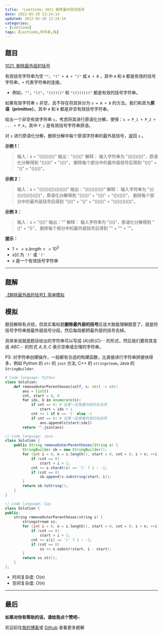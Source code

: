 ```yaml
---
title: 『LeetCode』1021 删除最外层的括号
date: 2022-05-28 13:24:14
updated: 2022-05-28 13:24:14
categories:
- [LeetCode]
tags: [LeetCode,字符串,栈]
---
```


## 题目

[1021. 删除最外层的括号](https://leetcode.cn/problems/remove-outermost-parentheses/)

<!--more-->

有效括号字符串为空 `""`、`"(" + A + ")"` 或 `A + B` ，其中 `A` 和 `B` 都是有效的括号字符串，`+` 代表字符串的连接。

- 例如，`""`，`"()"`，`"(())()"` 和 `"(()(()))"` 都是有效的括号字符串。

如果有效字符串 `s` 非空，且不存在将其拆分为 `s = A + B` 的方法，我们称其为**原语（primitive）**，其中 `A` 和 `B` 都是非空有效括号字符串。

给出一个非空有效字符串 `s`，考虑将其进行原语化分解，使得：`s = P_1 + P_2 + ... + P_k`，其中 `P_i` 是有效括号字符串原语。

对 `s` 进行原语化分解，删除分解中每个原语字符串的最外层括号，返回 `s` 。

**示例 1：**

> 输入：s = "(()())(())"
> 输出："()()()"
> 解释：
> 输入字符串为 "(()())(())"，原语化分解得到 "(()())" + "(())"，
> 删除每个部分中的最外层括号后得到 "()()" + "()" = "()()()"。

**示例 2：**

> 输入：s = "(()())(())(()(()))"
> 输出："()()()()(())"
> 解释：
> 输入字符串为 "(()())(())(()(()))"，原语化分解得到 "(()())" + "(())" + "(()(()))"，
> 删除每个部分中的最外层括号后得到 "()()" + "()" + "()(())" = "()()()()(())"。

**示例 3：**

> 输入：s = "()()"
> 输出：""
> 解释：
> 输入字符串为 "()()"，原语化分解得到 "()" + "()"，
> 删除每个部分中的最外层括号后得到 "" + "" = ""。

**提示：**

- $1 <= s.length <= 10^{5}$
- $s[i]$ 为 `'('` 或 `')'`
- $s$ 是一个有效括号字符串

---

## 题解

[【删除最外层的括号】简单模拟](https://leetcode.cn/problems/remove-outermost-parentheses/solution/shan-chu-zui-wai-ceng-de-gua-hao-by-mete-cffa/)

## 模拟

题目解释有点绕，但其实看标题**删除最外层的括号**应该大致能理解题意了，就是将括号字符串按最外层括号分段，然后每段都把最外层的括号去掉。

具体来说就是题目给出的字符串可以写成 $(A)(B)(C)\cdots$ 的形式，然后我们要将其变成 $ABC\cdots$ 的形式 $A, B, C$ 表示空串或合理的字符串。

PS: 对字符串创建操作，一般都有合适的构建函数，比直接进行字符串拼接快得多，例如 Python 的 `str` 的 `join` 方法, C++ 的 `stringsteam`, Java 的 `StringBuilder`.

```Python
# Code language: Python
class Solution:
    def removeOuterParentheses(self, s: str) -> str:
        ans = list()
        cnt, start = 0, 0
        for idx, b in enumerate(s):
            if cnt == 0: # 这里一定是最外层的左括号
                start = idx + 1
            cnt += 1 if b == '(' else -1
            if cnt == 0: # 这里一定是最外层的右括号
                ans.append(s[start:idx])
        return "".join(ans)
```

```Java
// Code language: Java
class Solution {
    public String removeOuterParentheses(String s) {
        StringBuilder sb = new StringBuilder();
        for (int i = 0, n = s.length(), start = 0, cnt = 0; i < n; ++i) {
            if (cnt == 0)
                start = i + 1;
            cnt += s.charAt(i) == '(' ? 1 : -1;
            if (cnt == 0)
                sb.append(s.substring(start, i));
        }
        return sb.toString();
    }
}
```

```Cpp
// Code language: Cpp
class Solution {
public:
    string removeOuterParentheses(string s) {
        stringstream ss;
        for (int i = 0, n = s.length(), start = 0, cnt = 0; i < n; ++i) {
            if (cnt == 0)
                start = i + 1;
            cnt += s[i] == '(' ? 1 : -1;
            if (cnt == 0)
                ss << s.substr(start, i - start);
        }
        return ss.str();
    }
};
```

- 时间复杂度: $O(n)$
- 空间复杂度: $O(n)$

---

## 最后

**如果对你有帮助的话，请给我点个赞吧**~

欢迎前往[我的博客](https://meteordream.github.io/categories/LeetCode/)或 [Github](https://github.com/MeteorDream/Algorithm) 查看更多题解
